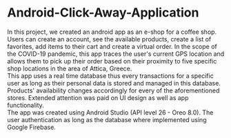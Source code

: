 # Android-Click-Away-Application  
In this project, we created an android app as an e-shop for a coffee shop. Users can create an account, see the available products, create a list of favorites, add items to their cart and create a virtual order. In the scope of the COVID-19 pandemic, this app traces the user's current GPS location and allows them to pick up their order based on their proximity to five specific shop locations in the area of Attica, Greece.  
This app uses a real time database thus every transactions for a specific user as long as their personal data is stored and managed in this database. Products' availability changes accordingly for every of the aforementioned stores. Extended attention was paid on UI design as well as app functionality.  
The app was created using Android Studio (API level 26 - Oreo 8.0). The user authentication as long as the database where implemented using Google Firebase.  
